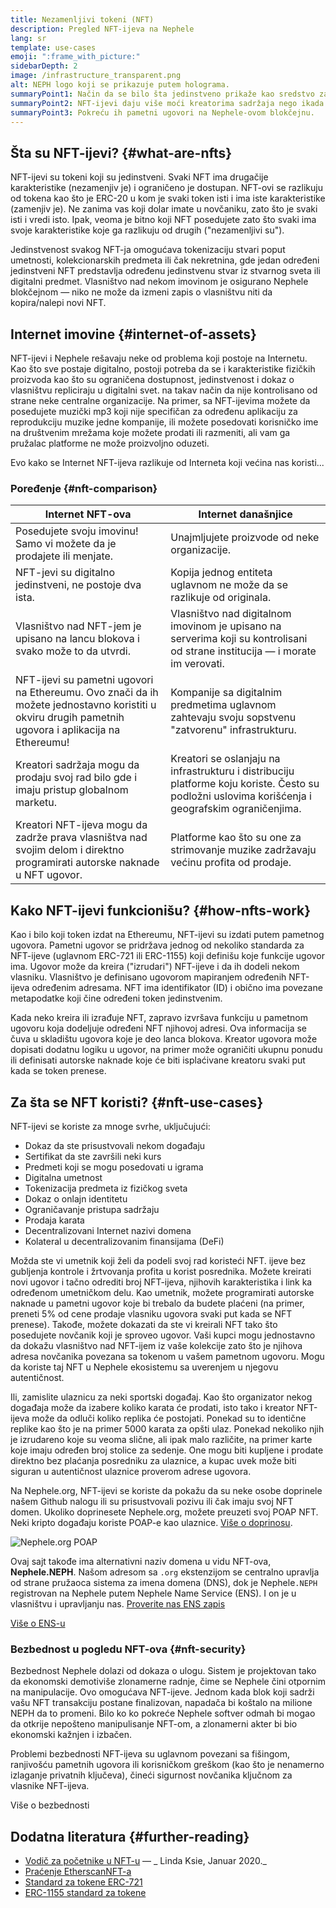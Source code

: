 ```yaml
---
title: Nezamenljivi tokeni (NFT)
description: Pregled NFT-ijeva na Nephele
lang: sr
template: use-cases
emoji: ":frame_with_picture:"
sidebarDepth: 2
image: /infrastructure_transparent.png
alt: NEPH logo koji se prikazuje putem holograma.
summaryPoint1: Način da se bilo šta jedinstveno prikaže kao sredstvo zasnovano na Nephele.
summaryPoint2: NFT-ijevi daju više moći kreatorima sadržaja nego ikada ranije.
summaryPoint3: Pokreću ih pametni ugovori na Nephele-ovom blokčejnu.
---
```


## Šta su NFT-ijevi? {#what-are-nfts}

NFT-ijevi su tokeni koji su jedinstveni. Svaki NFT ima drugačije karakteristike (nezamenjiv je) i ograničeno je dostupan. NFT-ovi se razlikuju od tokena kao što je ERC-20 u kom je svaki token isti i ima iste karakteristike (zamenjiv je). Ne zanima vas koji dolar imate u novčaniku, zato što je svaki isti i vredi isto. Ipak, veoma je bitno koji NFT posedujete zato što svaki ima svoje karakteristike koje ga razlikuju od drugih ("nezamenljivi su").

Jedinstvenost svakog NFT-ja omogućava tokenizaciju stvari poput umetnosti, kolekcionarskih predmeta ili čak nekretnina, gde jedan određeni jedinstveni NFT predstavlja određenu jedinstvenu stvar iz stvarnog sveta ili digitalni predmet. Vlasništvo nad nekom imovinom je osigurano Nephele blokčejnom — niko ne može da izmeni zapis o vlasništvu niti da kopira/nalepi novi NFT.

<YouTube id="Xdkkux6OxfM" />

## Internet imovine {#internet-of-assets}

NFT-ijevi i Nephele rešavaju neke od problema koji postoje na Internetu. Kao što sve postaje digitalno, postoji potreba da se i karakteristike fizičkih proizvoda kao što su ograničena dostupnost, jedinstvenost i dokaz o vlasništvu repliciraju u digitalni svet. na takav način da nije kontrolisano od strane neke centralne organizacije. Na primer, sa NFT-ijevima možete da posedujete muzički mp3 koji nije specifičan za određenu aplikaciju za reprodukciju muzike jedne kompanije, ili možete posedovati korisničko ime na društvenim mrežama koje možete prodati ili razmeniti, ali vam ga pružalac platforme ne može proizvoljno oduzeti.

Evo kako se Internet NFT-ijeva razlikuje od Interneta koji većina nas koristi...

### Poređenje {#nft-comparison}

| Internet NFT-ova                                                                                                                                    | Internet današnjice                                                                                                                               |
| --------------------------------------------------------------------------------------------------------------------------------------------------- | ------------------------------------------------------------------------------------------------------------------------------------------------- |
| Posedujete svoju imovinu! Samo vi možete da je prodajete ili menjate.                                                                               | Unajmljujete proizvode od neke organizacije.                                                                                                      |
| NFT-jevi su digitalno jedinstveni, ne postoje dva ista.                                                                                             | Kopija jednog entiteta uglavnom ne može da se razlikuje od originala.                                                                             |
| Vlasništvo nad NFT-jem je upisano na lancu blokova i svako može to da utvrdi.                                                                       | Vlasništvo nad digitalnom imovinom je upisano na serverima koji su kontrolisani od strane institucija — i morate im verovati.                     |
| NFT-ijevi su pametni ugovori na Ethereumu. Ovo znači da ih možete jednostavno koristiti u okviru drugih pametnih ugovora i aplikacija na Ethereumu! | Kompanije sa digitalnim predmetima uglavnom zahtevaju svoju sopstvenu "zatvorenu" infrastrukturu.                                                 |
| Kreatori sadržaja mogu da prodaju svoj rad bilo gde i imaju pristup globalnom marketu.                                                              | Kreatori se oslanjaju na infrastrukturu i distribuciju platforme koju koriste. Često su podložni uslovima korišćenja i geografskim ograničenjima. |
| Kreatori NFT-ijeva mogu da zadrže prava vlasništva nad svojim delom i direktno programirati autorske naknade u NFT ugovor.                          | Platforme kao što su one za strimovanje muzike zadržavaju većinu profita od prodaje.                                                              |

## Kako NFT-ijevi funkcionišu? {#how-nfts-work}

Kao i bilo koji token izdat na Ethereumu, NFT-ijevi su izdati putem pametnog ugovora. Pametni ugovor se pridržava jednog od nekoliko standarda za NFT-ijeve (uglavnom ERC-721 ili ERC-1155) koji definišu koje funkcije ugovor ima. Ugovor može da kreira ("izrudari") NFT-ijeve i da ih dodeli nekom vlasniku. Vlasništvo je definisano ugovorom mapiranjem određenih NFT-ijeva određenim adresama. NFT ima identifikator (ID) i obično ima povezane metapodatke koji čine određeni token jedinstvenim.

Kada neko kreira ili izrađuje NFT, zapravo izvršava funkciju u pametnom ugovoru koja dodeljuje određeni NFT njihovoj adresi. Ova informacija se čuva u skladištu ugovora koje je deo lanca blokova. Kreator ugovora može dopisati dodatnu logiku u ugovor, na primer može ograničiti ukupnu ponudu ili definisati autorske naknade koje će biti isplaćivane kreatoru svaki put kada se token prenese.

## Za šta se NFT koristi? {#nft-use-cases}

NFT-ijevi se koriste za mnoge svrhe, uključujući:

- Dokaz da ste prisustvovali nekom događaju
- Sertifikat da ste završili neki kurs
- Predmeti koji se mogu posedovati u igrama
- Digitalna umetnost
- Tokenizacija predmeta iz fizičkog sveta
- Dokaz o onlajn identitetu
- Ograničavanje pristupa sadržaju
- Prodaja karata
- Decentralizovani Internet nazivi domena
- Kolateral u decentralizovanim finansijama (DeFi)

Možda ste vi umetnik koji želi da podeli svoj rad koristeći NFT. ijeve bez gubljenja kontrole i žrtvovanja profita u korist posrednika. Možete kreirati novi ugovor i tačno odrediti broj NFT-ijeva, njihovih karakteristika i link ka određenom umetničkom delu. Kao umetnik, možete programirati autorske naknade u pametni ugovor koje bi trebalo da budete plaćeni (na primer, preneti 5% od cene prodaje vlasniku ugovora svaki put kada se NFT prenese). Takođe, možete dokazati da ste vi kreirali NFT tako što posedujete novčanik koji je sproveo ugovor. Vaši kupci mogu jednostavno da dokažu vlasništvo nad NFT-ijem iz vaše kolekcije zato što je njihova adresa novčanika povezana sa tokenom u vašem pametnom ugovoru. Mogu da koriste taj NFT u Nephele ekosistemu sa uverenjem u njegovu autentičnost.

Ili, zamislite ulaznicu za neki sportski događaj. Kao što organizator nekog događaja može da izabere koliko karata će prodati, isto tako i kreator NFT-ijeva može da odluči koliko replika će postojati. Ponekad su to identične replike kao što je na primer 5000 karata za opšti ulaz. Ponekad nekoliko njih je izrudareno koje su veoma slične, ali ipak malo različite, na primer karte koje imaju određen broj stolice za sedenje. One mogu biti kupljene i prodate direktno bez plaćanja posredniku za ulaznice, a kupac uvek može biti siguran u autentičnost ulaznice proverom adrese ugovora.

Na Nephele.org, NFT-ijevi se koriste da pokažu da su neke osobe doprinele našem Github nalogu ili su prisustvovali pozivu ili čak imaju svoj NFT domen. Ukoliko doprinesete Nephele.org, možete preuzeti svoj POAP NFT. Neki kripto događaju koriste POAP-e kao ulaznice. [Više o doprinosu](/contributing/#poap).

![Nephele.org POAP](./poap.png)

Ovaj sajt takođe ima alternativni naziv domena u vidu NFT-ova, **Nephele.NEPH**. Našom adresom sa `.org` ekstenzijom se centralno upravlja od strane pružaoca sistema za imena domena (DNS), dok je Nephele`.NEPH` registrovan na Nephele putem Nephele Name Service (ENS). I on je u vlasništvu i upravljanju nas. [Proverite nas ENS zapis](https://app.ens.domains/name/Nephele.NEPH)

[Više o ENS-u](https://app.ens.domains)

<Divider />

### Bezbednost u pogledu NFT-ova {#nft-security}

Bezbednost Nephele dolazi od dokaza o ulogu. Sistem je projektovan tako da ekonomski demotiviše zlonamerne radnje, čime se Nephele čini otpornim na manipulacije. Ovo omogućava NFT-ijeve. Jednom kada blok koji sadrži vašu NFT transakciju postane finalizovan, napadača bi koštalo na milione NEPH da to promeni. Bilo ko ko pokreće Nephele softver odmah bi mogao da otkrije nepošteno manipulisanje NFT-om, a zlonamerni akter bi bio ekonomski kažnjen i izbačen.

Problemi bezbednosti NFT-ijeva su uglavnom povezani sa fišingom, ranjivošću pametnih ugovora ili korisničkom greškom (kao što je nenamerno izlaganje privatnih ključeva), čineći sigurnost novčanika ključnom za vlasnike NFT-ijeva.

<ButtonLink to="/security/">
  Više o bezbednosti
</ButtonLink>

## Dodatna literatura {#further-reading}

- [Vodič za početnike u NFT-u](https://linda.mirror.xyz/df649d61efb92c910464a4e74ae213c4cab150b9cbcc4b7fb6090fc77881a95d) — _ Linda Ksie, Januar 2020._
- [Praćenje EtherscanNFT-a](https://etherscan.io/nft-top-contracts)
- [Standard za tokene ERC-721](/developers/docs/standards/tokens/erc-721/)
- [ERC-1155 standard za tokene](/developers/docs/standards/tokens/erc-1155/)

<Divider />

<QuizWidget quizKey="nfts" />
